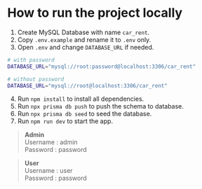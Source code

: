 # How to run the project locally

1. Create MySQL Database with name `car_rent`.
2. Copy `.env.example` and rename it to `.env` only.
3. Open `.env` and change `DATABASE_URL` if needed.

```bash
# with password
DATABASE_URL="mysql://root:password@localhost:3306/car_rent"

# without password
DATABASE_URL="mysql://root@localhost:3306/car_rent"
```

4. Run `npm install` to install all dependencies.
5. Run `npx prisma db push` to push the schema to database.
6. Run `npx prisma db seed` to seed the database.
7. Run `npm run dev` to start the app.

> **Admin**\
> Username : admin\
> Password : password

> **User**\
> Username : user\
> Password : password
